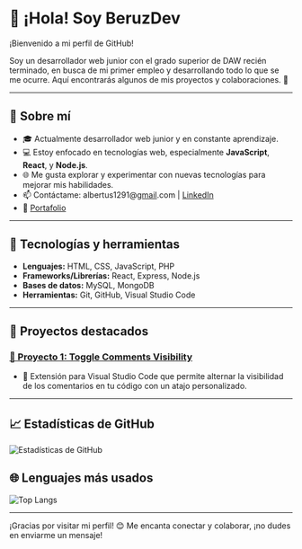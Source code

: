 # 👋 ¡Hola! Soy BeruzDev

¡Bienvenido a mi perfil de GitHub! 

Soy un desarrollador web junior con el grado superior de DAW recién terminado, en busca de mi primer empleo y desarrollando todo lo que se me ocurre. Aquí encontrarás algunos de mis proyectos y colaboraciones. 🚀

---

## 💼 Sobre mí
- 🎓 Actualmente desarrollador web junior y en constante aprendizaje.
- 💻 Estoy enfocado en tecnologías web, especialmente **JavaScript**, **React**, y **Node.js**.
- 🌐 Me gusta explorar y experimentar con nuevas tecnologías para mejorar mis habilidades.
- 📫 Contáctame: albertus1291@[gmail](mailto:albertus1291@gmail.com).com | [LinkedIn](https://www.linkedin.com/in/albert-castro-albacete-38204615a/)
- 📁 [Portafolio](https://albertcastroportfolio.netlify.app/)

---

## 🔧 Tecnologías y herramientas
- **Lenguajes:** HTML, CSS, JavaScript, PHP
- **Frameworks/Librerías:** React, Express, Node.js
- **Bases de datos:** MySQL, MongoDB
- **Herramientas:** Git, GitHub, Visual Studio Code

---

## 📌 Proyectos destacados

### [🚀 Proyecto 1: Toggle Comments Visibility](https://marketplace.visualstudio.com/items?itemName=BeruzDev.toggle-comments-visibility)
- 🔹 Extensión para Visual Studio Code que permite alternar la visibilidad de los comentarios en tu código con un atajo personalizado.

---

## 📈 Estadísticas de GitHub
![Estadísticas de GitHub](https://github-readme-stats.vercel.app/api?username=BeruzDev&show_icons=true&theme=radical)

## 🌐 Lenguajes más usados
![Top Langs](https://github-readme-stats.vercel.app/api/top-langs/?username=BeruzDev&layout=compact&theme=radical)

---

¡Gracias por visitar mi perfil! 😊 Me encanta conectar y colaborar, ¡no dudes en enviarme un mensaje!
